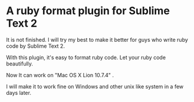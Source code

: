 # A ruby format plugin for Sublime Text 2

It is not finished. I will try my best to make it better for guys who write ruby code by Sublime Text 2.

With this plugin, it's easy to format ruby code. Let your ruby code beautifully.



Now It can work on "Mac OS X Lion 10.7.4" .

I will make it to work fine on Windows and other unix like system in a few days later.